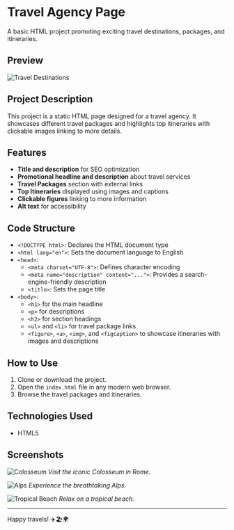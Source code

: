 # Travel Agency Page

A basic HTML project promoting exciting travel destinations, packages, and itineraries.

## Preview

![Travel Destinations](https://cdn.freecodecamp.org/curriculum/labs/colosseo.jpg)

## Project Description

This project is a static HTML page designed for a travel agency. It showcases different travel packages and highlights top itineraries with clickable images linking to more details.

## Features

- **Title and description** for SEO optimization
- **Promotional headline and description** about travel services
- **Travel Packages** section with external links
- **Top Itineraries** displayed using images and captions
- **Clickable figures** linking to more information
- **Alt text** for accessibility

## Code Structure

- `<!DOCTYPE html>`: Declares the HTML document type
- `<html lang="en">`: Sets the document language to English
- `<head>`:
  - `<meta charset="UTF-8">`: Defines character encoding
  - `<meta name="description" content="...">`: Provides a search-engine-friendly description
  - `<title>`: Sets the page title
- `<body>`:
  - `<h1>` for the main headline
  - `<p>` for descriptions
  - `<h2>` for section headings
  - `<ul>` and `<li>` for travel package links
  - `<figure>`, `<a>`, `<img>`, and `<figcaption>` to showcase itineraries with images and descriptions

## How to Use

1. Clone or download the project.
2. Open the `index.html` file in any modern web browser.
3. Browse the travel packages and itineraries.

## Technologies Used

- HTML5

## Screenshots

![Colosseum](https://cdn.freecodecamp.org/curriculum/labs/colosseo.jpg)
*Visit the iconic Colosseum in Rome.*

![Alps](https://cdn.freecodecamp.org/curriculum/labs/alps.jpg)
*Experience the breathtaking Alps.*

![Tropical Beach](https://cdn.freecodecamp.org/curriculum/labs/sea.jpg)
*Relax on a tropical beach.*

---

Happy travels! ✈️🏖️🌍
